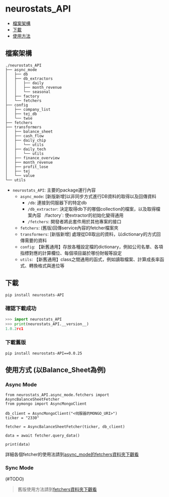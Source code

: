 # neurostats_API

- [檔案架構](#檔案架構)
- [下載](#下載)
- [使用方法](#使用方法)

## 檔案架構

```
./neurostats_API
├── async_mode
│   ├── db
│   ├── db_extractors
│   │   ├── daily
│   │   ├── month_revenue
│   │   └── seasonal
│   ├── factory
│   └── fetchers
├── config
│   ├── company_list
│   ├── tej_db
│   └── twse
├── fetchers
├── transformers
│   ├── balance_sheet
│   ├── cash_flow
│   ├── daily_chip
│   │   └── utils
│   ├── daily_tech
│   │   └── utils
│   ├── finance_overview
│   ├── month_revenue
│   ├── profit_lose
│   ├── tej
│   └── value
└── utils
```
- `neurostats_API`: 主要的package運行內容
   - `async_mode`: \[新版新增\]以非同步方式進行DB資料的取得以及回傳資料
      - `/db`: 連接到伺服器下的特定db
      - `/db_extractor`: 決定取得db下的哪個collection的檔案，以及取得檔案內容
      ` `/factory`: 使extractor的初始化變得通用
      - `/fetchers`:  開發者將此套件用於其他專案的接口
   - `fetchers`: (舊版)回傳service內容的fetcher檔案夾
   - `transformers`: \[新版新增\] 處理從DB取出的資料，以dictionary的方式回傳需要的資料
   - `config`: 【新舊通用】存放各種設定檔的dictionary，例如公司名單、各項指標對應的計算欄位、每個項目屬於哪份財報等設定
   - `utils`: 【新舊通用】class之間通用的函式，例如讀取檔案、計算成長率函式、轉換格式與進位等

## 下載
```
pip install neurostats-API
```
### 確認下載成功
```Python 
>>> import neurostats_API
>>> print(neurostats_API.__version__)
1.0.2rc1
```

### 下載舊版
```
pip install neurostats-API==0.0.25
```

## 使用方式 (以Balance_Sheet為例)
### Async Mode
```
from neurostats_API.async_mode.fetchers import AsyncBalanceSheetFetcher
from pymongo import AsyncMongoClient

db_client = AsyncMongoClient("<伺服器的MONGO_URI>")
ticker = "2330"

fetcher = AsyncBalanceSheetFetcher(ticker, db_client)

data = await fetcher.query_data()

print(data)
```
詳細各個fetcher的使用法請到[async_mode的fetchers資料夾下觀看](./neurostats_API/async_mode/fetchers/README.md)

### Sync Mode
(#TODO)

> 舊版使用方法請到[fetchers資料夾下觀看](./neurostats_API/fetchers/README.md)